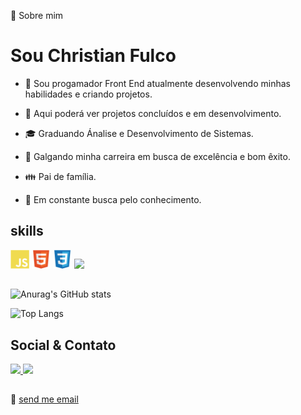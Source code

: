 :ledger: Sobre mim
<h1> Sou Christian Fulco</h1>

- :leaves: Sou progamador Front End atualmente desenvolvendo minhas habilidades e criando projetos.

- :bookmark_tabs:  Aqui poderá ver projetos concluídos e em desenvolvimento.

- :mortar_board: Graduando Ánalise e Desenvolvimento de Sistemas.

- :briefcase: Galgando minha carreira em busca de excelência e bom êxito.

- :family: Pai de família.

- 🌱 Em constante busca pelo conhecimento.

## skills
<img width="30px" src="https://raw.githubusercontent.com/devicons/devicon/master/icons/javascript/javascript-plain.svg" /> <img width="30px" src="https://raw.githubusercontent.com/devicons/devicon/master/icons/html5/html5-original.svg" /> <img width="30px" src="https://raw.githubusercontent.com/devicons/devicon/master/icons/css3/css3-original.svg" /> <imh width="30px" src="https://camo.githubusercontent.com/dc9e7e657b4cd5ba7d819d1a9ce61434bd0ddbb94287d7476b186bd783b62279/68747470733a2f2f63646e2e6a7364656c6976722e6e65742f67682f64657669636f6e732f64657669636f6e2f69636f6e732f6769742f6769742d6f726967696e616c2e737667" /> <img width="30px" src="https://cdn.jsdelivr.net/gh/devicons/devicon/icons/git/git-plain.svg" />

##
![Anurag's GitHub stats](https://github-readme-stats.vercel.app/api?username=ChristianFulco&show_icons=true&theme=radical)

![Top Langs](https://github-readme-stats.vercel.app/api/top-langs/?username=ChristianFulco&layout=compact&theme=radical)

## Social & Contato
<a href="https://www.linkedin.com/in/christianfulco/"> <img src="https://cdn.jsdelivr.net/gh/devicons/devicon/icons/linkedin/linkedin-original.svg" width="30px"/></a><a href="https://www.facebook.com/christianpfulco/"> <img src="https://cdn.jsdelivr.net/gh/devicons/devicon/icons/facebook/facebook-original.svg" width="30px" /></a> 
##
:email: <a href="mailto:fulco91@hotmail.com">send me email</a>

          













